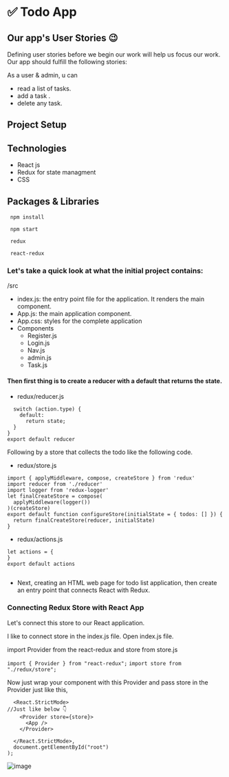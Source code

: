 # ✅ Todo App

## Our app's User Stories 😉
Defining user stories before we begin our work will help us focus our work. Our app should fulfill the following stories:

As a user & admin, u can

* read a list of tasks.
* add a task .
* delete any task.


## Project Setup
## Technologies
* React js
* Redux for state managment 
* CSS

## Packages & Libraries
   ``` npm install```
   
   ``` npm start```
   
   ``` redux```
    
   ``` react-redux```

### Let's take a quick look at what the initial project contains:

/src
* index.js: the entry point file for the application. It renders the main <App> component.
* App.js: the main application component.
* App.css: styles for the complete application
* Components   
   * Register.js
   * Login.js
   * Nav.js
   * admin.js
   * Task.js
   
 #### Then first thing is to create a reducer with a default that returns the state.
* redux/reducer.js
```let reducer = (state, action) => {
  switch (action.type) {
    default:
      return state;
  }
}
export default reducer 
   ```
Following by a store that collects the todo like the following code.
   
* redux/store.js
   
```
import { applyMiddleware, compose, createStore } from 'redux'
import reducer from './reducer'
import logger from 'redux-logger'
let finalCreateStore = compose(
  applyMiddleware(logger())
)(createStore)
export default function configureStore(initialState = { todos: [] }) {
  return finalCreateStore(reducer, initialState)
}
```
   
* redux/actions.js
   
```
let actions = {
}
export default actions
   
```
   
   
* Next, creating an HTML web page for todo list application, then create an entry point that connects React with Redux.
   
### Connecting Redux Store with React App
 Let's connect this store to our React application.

I like to connect store in the index.js file.
Open index.js file.

import Provider from the react-redux and store from store.js
   
```import { Provider } from "react-redux";```
```import store from "./redux/store";```
   
Now just wrap your component with this Provider and pass store in the Provider just like this,

```  ReactDOM.render(
  <React.StrictMode>
//Just like below 👇
    <Provider store={store}>
      <App />
    </Provider>

  </React.StrictMode>,
  document.getElementById("root")
); 
   ```


   
   
![image](https://user-images.githubusercontent.com/92258765/145149510-2327ac07-3fc7-42dc-b51e-83c21b04792b.png)
   
